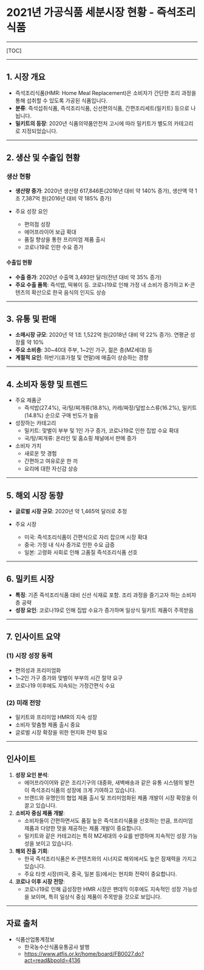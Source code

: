 # 2021년 가공식품 세분시장 현황 - 즉석조리식품

------

[TOC]

------

## **1. 시장 개요**

- 즉석조리식품(HMR: Home Meal Replacement)은 소비자가 간단한 조리 과정을 통해 섭취할 수 있도록 가공된 식품입니다.
- **분류**: 즉석섭취식품, 즉석조리식품, 신선편의식품, 간편조리세트(밀키트) 등으로 나뉩니다.
- **밀키트의 등장**: 2020년 식품의약품안전처 고시에 따라 밀키트가 별도의 카테고리로 지정되었습니다.

------

## **2. 생산 및 수출입 현황**

### **생산 현황**

- **생산량 증가**: 2020년 생산량 617,846톤(2016년 대비 약 140% 증가), 생산액 약 1조 7,387억 원(2016년 대비 약 185% 증가)

- 주요 성장 요인

  - 편의점 성장
  - 에어프라이어 보급 확대
  - 품질 향상을 통한 프리미엄 제품 출시
  - 코로나19로 인한 수요 증가

#### **수출입 현황**

- **수출 증가**: 2020년 수출액 3,493만 달러(전년 대비 약 35% 증가)
- **주요 수출 품목**: 즉석밥, 떡볶이 등. 코로나19로 인해 가정 내 소비가 증가하고 K-콘텐츠의 확산으로 한국 음식의 인지도 상승

------

## **3. 유통 및 판매**

- **소매시장 규모**: 2020년 약 1조 1,522억 원(2018년 대비 약 22% 증가). 연평균 성장률 약 10%
- **주요 소비층**: 30~40대 주부, 1~2인 가구, 젊은 층(MZ세대) 등
- **계절적 요인**: 하반기(휴가철 및 연말)에 매출이 상승하는 경향

------

## **4. 소비자 동향 및 트렌드**

- 주요 제품군
  - 즉석밥(27.4%), 국/탕/찌개류(18.8%), 카레/짜장/덮밥소스류(16.2%), 밀키트(14.8%) 순으로 구매 빈도가 높음
- 성장하는 카테고리
  - 밀키트: 맞벌이 부부 및 1인 가구 증가, 코로나19로 인한 집밥 수요 확대
  - 국/탕/찌개류: 온라인 및 홈쇼핑 채널에서 판매 증가
- 소비자 가치
  - 새로운 맛 경험
  - 간편하고 여유로운 한 끼
  - 요리에 대한 자신감 상승

------

## **5. 해외 시장 동향**

- **글로벌 시장 규모**: 2020년 약 1,465억 달러로 추정

- 주요 시장
  - 미국: 즉석조리식품이 간편식으로 자리 잡으며 시장 확대
  - 중국: 가정 내 식사 증가로 인한 수요 급증
  - 일본: 고령화 사회로 인해 고품질 즉석조리식품 선호

------

## **6. 밀키트 시장**

- **특징**: 기존 즉석조리식품 대비 신선 식재료 포함. 조리 과정을 즐기고자 하는 소비자층 공략
- **성장 요인**: 코로나19로 인해 집밥 수요가 증가하며 일상식 밀키트 제품이 주목받음

------

## **7. 인사이트 요약**

### (1) 시장 성장 동력
   - 편의성과 프리미엄화
   - 1~2인 가구 증가와 맞벌이 부부의 시간 절약 요구
   - 코로나19 이후에도 지속되는 가정간편식 수요

### (2) 미래 전망
   - 밀키트와 프리미엄 HMR의 지속 성장
   - 소비자 맞춤형 제품 출시 중요
   - 글로벌 시장 확장을 위한 현지화 전략 필요

------

## 인사이트

1. **성장 요인 분석**:
   - 에어프라이어와 같은 조리기구의 대중화, 새벽배송과 같은 유통 시스템의 발전이 즉석조리식품의 성장에 크게 기여하고 있습니다.
   - 브랜드와 유명인의 협업 제품 출시 및 프리미엄화된 제품 개발이 시장 확장을 이끌고 있습니다.
2. **소비자 중심 제품 개발**:
   - 소비자들이 간편하면서도 품질 높은 즉석조리식품을 선호하는 만큼, 프리미엄 제품과 다양한 맛을 제공하는 제품 개발이 중요합니다.
   - 밀키트와 같은 카테고리는 특히 MZ세대의 수요를 반영하며 지속적인 성장 가능성을 보이고 있습니다.
3. **해외 진출 기회**:
   - 한국 즉석조리식품은 K-콘텐츠와의 시너지로 해외에서도 높은 잠재력을 가지고 있습니다.
   - 주요 타겟 시장(미국, 중국, 일본 등)에서는 현지화 전략이 중요합니다.
4. **코로나 이후 시장 전망**:
   - 코로나19로 인해 급성장한 HMR 시장은 팬데믹 이후에도 지속적인 성장 가능성을 보이며, 특히 일상식 중심 제품이 주목받을 것으로 보입니다.

------

## 자료 출처
- 식품산업통계정보
  - 한국농수산식품유통공사 발행
  - https://www.atfis.or.kr/home/board/FB0027.do?act=read&bpoId=4136
